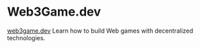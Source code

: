 # Web3Game.dev
[web3game.dev](https://web3game.dev/)
Learn how to build Web games with decentralized technologies.
